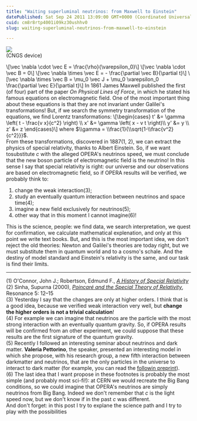 ```yaml
---
title: "Waiting superluminal neutrinos: from Maxwell to Einstein"
datePublished: Sat Sep 24 2011 13:09:00 GMT+0000 (Coordinated Universal Time)
cuid: cm8r8rtp4001i09kz30ushhv0
slug: waiting-superluminal-neutrinos-from-maxwell-to-einstein

---
```



![](https://cdn.hashnode.com/res/hashnode/image/upload/v1743073189475/040ae8f5-f674-418a-be16-2be65315962e.jpeg)  
(CNGS device)

\\\[\\vec \\nabla \\cdot \\vec E = \\frac{\\rho}{\\varepsilon\_0}\\\] \\\[\\vec \\nabla \\cdot \\vec B = 0\\\] \\\[\\vec \\nabla \\times \\vec E = - \\frac{\\partial \\vec B}{\\partial t}\\\] \\\[\\vec \\nabla \\times \\vec B = \\mu\_0 \\vec J + \\mu\_0 \\varepsilon\_0 \\frac{\\partial \\vec E}{\\partial t}\\\] In 1861 James Maxwell published the first (of four) part of the paper _On Physical Lines of Force_, in which he stated his famous equations on electromagnetic field. One of the most important thing about these equations is that they are not invariant under Galilei's transformations! But, if we search the symmetry transformation of the equations, we find Lorentz transformations: \\\[\\begin{cases} t' &= \\gamma \\left( t - \\frac{v x}{c^2} \\right) \\\\ x' &= \\gamma \\left( x - v t \\right)\\\\ y' &= y \\\\ z' &= z \\end{cases}\\\] where $\\gamma = \\frac{1}{\\sqrt{1-\\frac{v^2}{c^2}}}$.  
From these transformations, discovered in 1887(1, 2), we can extract the physics of special relativity, thanks to Albert Einstein. So, if we want tosubstitute _c_ with the alleged OPERA's neutrinos speed, we must conclude that the new boson particle of electromagnetic field is the neutrino! In this sense I say that special relativity is right: our universe and our observations are based on electromagnetic field, so if OPERA results will be verified, we probably think to:

1.  change the weak interaction(3);
2.  study an eventually quantum interaction between neutrinos and space time(4);
3.  imagine a new field exclusively for neutrinos(5);
4.  other way that in this moment I cannot imagine(6)!

This is the science, people: we find data, we search interpretation, we quest for confirmation, we calculate mathematical explenation, and only at this point we write text books. But, and this is the most important idea, we don't reject the old theories: Newton and Galilei's theories are today right, but we must substitute them in quantum world and to a cosmo's schale. And the destiny of model standard and Einstein's relativity is the same, and our task is find their limits.

* * *

(1) O'Connor, John J.; Robertson, Edmund F., [_A History of Special Relativity_](http://www-groups.dcs.st-and.ac.uk/~history/HistTopics/Special_relativity.html)  
(2) Sinha, Supurna (2000), [_Poincaré and the Special Theory of Relativity_](http://www.ias.ac.in/resonance/Feb2000/pdf/Feb2000p12-15.pdf), Resonance 5: 12–15  
(3) Yesterday I say that the changes are only at higher orders. I think that is a good idea, because we verified weak interaction very well, but **change the higher orders is not a trivial calculation**!  
(4) For example we can imagine that neutrinos are the particle with the most strong interaction with an eventually quantum gravity. So, if OPERA results will be confirmed from an other experiment, we could suppose that these results are the first signature of the quantum gravity.  
(5) Recently I followed an interesting seminar about neutrinos and dark matter. **Valeria Pettorino**, the speaker, presented an interesting model in which she propose, with his research group, a new fifth interaction between darkmatter and neutrinos, that are the only particles in the universe to interact to dark matter (for example, you can read the [followin preprint](http://arxiv.org/abs/1106.2161)).  
(6) The last idea that I want propose in these footnotes is probably the most simple (and probably most sci-fi!): at CERN we would recreate the Big Bang conditions, so we could imagine that OPERA's neutrinos are simply neutrinos from Big Bang. Indeed we don't remember that _c_ is the light speed now, but we don't know if in the past _c_ was different.  
And don't forget: in this post I try to explane the science path and I try to play with the possibilities